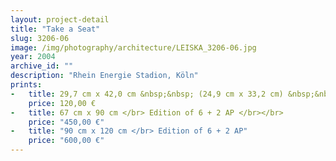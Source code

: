 ```yaml
---
layout: project-detail
title: "Take a Seat"
slug: 3206-06
image: /img/photography/architecture/LEISKA_3206-06.jpg
year: 2004
archive_id: ""
description: "Rhein Energie Stadion, Köln"
prints:
-   title: 29,7 cm x 42,0 cm &nbsp;&nbsp; (24,9 cm x 33,2 cm) &nbsp;&nbsp;</br> Edition of 120 + 6 AP </br></br>
    price: 120,00 €
-   title: 67 cm x 90 cm </br> Edition of 6 + 2 AP </br></br>
    price: "450,00 €"
-   title: "90 cm x 120 cm </br> Edition of 6 + 2 AP"
    price: "600,00 €"
---
```

